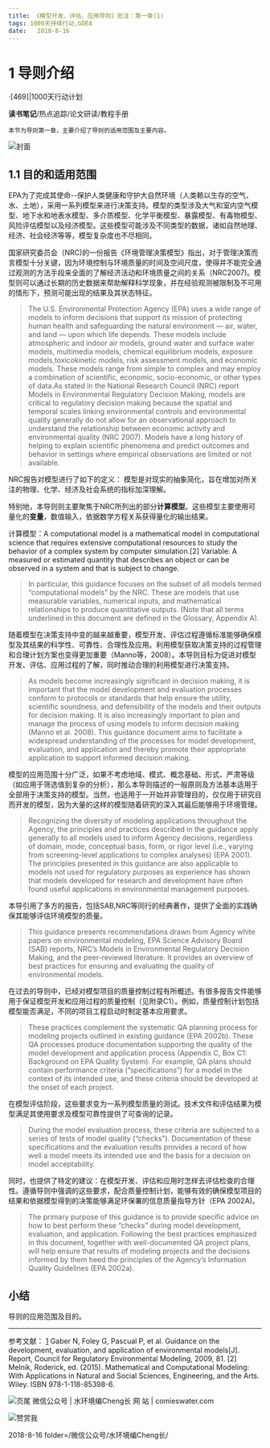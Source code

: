 ```yaml
---
title: 《模型开发、评估、应用导则》批注：第一章(1)
tags: 1000天持续行动,GDEA
date:   2018-8-16
---
```


# 1 导则介绍
·[469]|1000天行动计划

**读书笔记**/热点追踪/论文研读/教程手册
    
    本节为导则第一章，主要介绍了导则的适用范围及主要内容。

![封面](http://comieswater-1254012817.cossh.myqcloud.com/comieswater/1534259099598.png)
## 1.1 目的和适用范围
EPA为了完成其使命--保护人类健康和守护大自然环境（人类赖以生存的空气、水、土地），采用一系列模型来进行决策支持。模型的类型涉及大气和室内空气模型、地下水和地表水模型、多介质模型、化学平衡模型、暴露模型、有毒物模型、风险评估模型以及经济模型。这些模型可能涉及不同类型的数据，诸如自然地理、经济、社会经济等等，模型复杂度也不尽相同。

国家研究委员会（NRC)的一份报告《环境管理决策模型》指出，对于管理决策而言模型十分关键，因为环境控制与环境质量的时间及空间尺度，使得并不能完全通过观测的方法手段来全面的了解经济活动和环境质量之间的关系（NRC2007)。模型则可以通过长期的历史数据来帮助解释科学现象，并在经验观测被限制及不可用的情形下，预测可能出现的结果及其状态特征。
>The U.S. Environmental Protection Agency (EPA) uses a wide range of models to inform decisions that support its mission of protecting human health and safeguarding the natural environment — air, water, and land — upon which life depends. These models include atmospheric and indoor air models, ground water and surface water models, multimedia models, chemical equilibrium models, exposure models,toxicokinetic models, risk assessment models, and economic models. These models range from simple to complex and may employ a combination of scientific, economic, socio-economic, or other types of data.As stated in the National Research Council (NRC) report Models in Environmental Regulatory Decision Making, models are critical to regulatory decision making because the spatial and temporal scales linking environmental controls and environmental quality generally do not allow for an observational approach to understand the relationship between economic activity and environmental quality (NRC 2007). Models have a long history of helping to explain scientific phenomena and predict outcomes and behavior in settings where empirical observations are limited or not available. 

NRC报告对模型进行了如下的定义：
模型是对现实的抽象简化，旨在增加对所关注的物理、化学、经济及社会系统的指标加深理解。

特别地，本导则则主要聚焦于NRC所列出的部分**计算模型**。这些模型主要使用可量化的**变量**，数值输入，依据数学方程关系获得量化的输出结果。

计算模型：A computational model is a mathematical model in computational science that requires extensive computational resources to study the behavior of a complex system by computer simulation.[2]
Variable: A measured or estimated quantity that describes an object or can be observed in a system and that is subject to change. 
>In particular, this guidance focuses on the subset of all models termed “computational models” by the NRC. These are models that use measurable variables, numerical inputs, and mathematical relationships to produce quantitative outputs. (Note that all terms underlined in this document are defined in the Glossary, Appendix A). 

随着模型在决策支持中变的越来越重要，模型开发、评估过程遵循标准能够确保模型及其结果的科学性、可靠性、合理性及应用。利用模型获取决策支持的过程管理和合理计划方案也变得更加重要（Manno等，2008）。本导则目标为促进对模型开发、评估、应用过程的了解，同时推动合理的利用模型进行决策支持。
>As models become increasingly significant in decision making, it is important that the model development and evaluation processes conform to protocols or standards that help ensure the utility, scientific soundness, and defensibility of the models and their outputs for decision making. It is also increasingly important to plan and manage the process of using models to inform decision making (Manno et al. 2008). This guidance document aims to facilitate a widespread understanding of the processes for model development, evaluation, and application and thereby promote their appropriate application to support informed decision making. 

模型的应用范围十分广泛，如果不考虑地域、模式、概念基础、形式、严肃等级（如应用于筛选值到复杂的分析），那么本导则描述的一般原则及方法基本适用于全部用于决策支持的模型。当然，也适用于一开始并非管理目的，仅仅用于研究目而开发的模型，因为大量的这样的模型随着研究的深入其最后能够用于环境管理。

> Recognizing the diversity of modeling applications throughout the Agency, the principles and practices described in the guidance apply generally to all models used to inform Agency decisions, regardless of domain, mode, conceptual basis, form, or rigor level (i.e., varying from screening-level applications to complex analyses) (EPA 2001). The principles presented in this guidance are also applicable to models not used for regulatory purposes as experience has shown that models developed for research and development have often found useful applications in environmental management purposes. 

本导引用了多方的报告，包括SAB,NRC等同行的经典著作，提供了全面的实践确保其能够评估环境模型的质量。
>This guidance presents recommendations drawn from Agency white papers on environmental modeling,
EPA Science Advisory Board (SAB) reports, NRC’s Models in Environmental Regulatory Decision
Making, and the peer-reviewed literature. It provides an overview of best practices for ensuring and
evaluating the quality of environmental models. 

在过去的导则中，已经对模型项目的质量控制过程有所概述。有很多报告文件能够用于保证模型开发和应用过程的质量控制（见附录C1）。例如，质量控制计划包括模型能否满足，不同的项目工程启动时制定基本应用要求。
>These practices complement the systematic QA planning process for modeling projects outlined in
existing guidance (EPA 2002b). These QA processes produce documentation supporting the quality of
the model development and application process (Appendix C, Box C1: Background on EPA Quality
System). For example, QA plans should contain performance criteria (“specifications”) for a model in the
context of its intended use, and these criteria should be developed at the onset of each project. 

在模型评估阶段，这些要求变为一系列模型质量的测试。技术文件和评估结果为模型满足其使用要求及模型可靠性提供了可查询的记录。
>During the model evaluation process, these criteria are subjected to a series of tests of model quality (“checks”).
Documentation of these specifications and the evaluation results provides a record of how well a model
meets its intended use and the basis for a decision on model acceptability. 

同时，也提供了特定的建议：在模型开发、评估和应用时怎样去评估检查的合理性。遵循导则中强调的这些要求，配合质量控制计划，能够有效的确保模型项目的结果和依据模型得到的决策能够满足环保署的信息质量指导方针（EPA 2002A)。
>The primary purpose of this guidance is to provide specific advice on how to best perform these “checks”
during model development, evaluation, and application. Following the best practices emphasized in this
document, together with well-documented QA project plans, will help ensure that results of modeling
projects and the decisions informed by them heed the principles of the Agency’s Information Quality
Guidelines (EPA 2002a). 

## 小结
导则的应用范围及目的。


---

参考文献：
[1] Gaber N, Foley G, Pascual P, et al. Guidance on the development, evaluation, and application of environmental models[J]. Report, Council for Regulatory Environmental Modeling, 2009, 81.
[2] Melnik, Roderick, ed. (2015). Mathematical and Computational Modeling: With Applications in Natural and Social Sciences, Engineering, and the Arts. Wiley. ISBN 978-1-118-85398-6.

![页尾](http://comieswater-1254012817.cossh.myqcloud.com/页尾识别new-2017-09-22.png)
微信公众号 | 水环境编Cheng长
网          站 | comieswater.com


![赞赏我](http://comieswater-1254012817.cossh.myqcloud.com/IMG_3077.JPG)

 2018-8-16
 folder=/微信公众号/水环境编Cheng长/

 [1]: http://comieswater-1254012817.cossh.myqcloud.com/comieswater/1517576665753.jpg